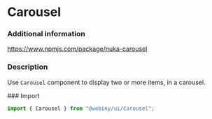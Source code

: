 # Carousel

### Additional information

<a href="https://www.npmjs.com/package/nuka-carousel" target="_blank">https://www.npmjs.com/package/nuka-carousel</a>

### Description

Use `Carousel` component to display two or more items, in a carousel.

### Import

```js
import { Carousel } from "@webiny/ui/Carousel";
```
